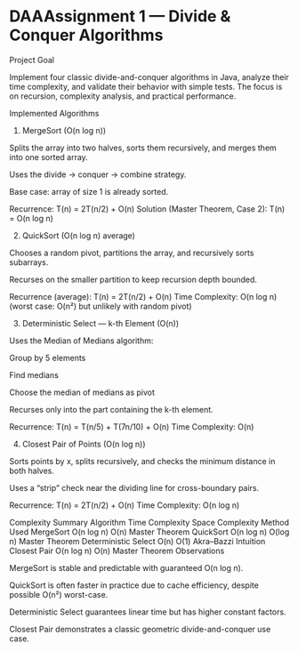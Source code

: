 # DAAAssignment 1 — Divide & Conquer Algorithms
 Project Goal

Implement four classic divide-and-conquer algorithms in Java, analyze their time complexity, and validate their behavior with simple tests. The focus is on recursion, complexity analysis, and practical performance.

Implemented Algorithms
1. MergeSort (O(n log n))

Splits the array into two halves, sorts them recursively, and merges them into one sorted array.

Uses the divide → conquer → combine strategy.

Base case: array of size 1 is already sorted.

Recurrence: T(n) = 2T(n/2) + O(n)
Solution (Master Theorem, Case 2): T(n) = O(n log n)

2.  QuickSort (O(n log n) average)

Chooses a random pivot, partitions the array, and recursively sorts subarrays.

Recurses on the smaller partition to keep recursion depth bounded.

Recurrence (average): T(n) = 2T(n/2) + O(n)
Time Complexity: O(n log n) (worst case: O(n²) but unlikely with random pivot)

3. Deterministic Select — k-th Element (O(n))

Uses the Median of Medians algorithm:

Group by 5 elements

Find medians

Choose the median of medians as pivot

Recurses only into the part containing the k-th element.

Recurrence: T(n) = T(n/5) + T(7n/10) + O(n)
Time Complexity: O(n)

4. Closest Pair of Points (O(n log n))

Sorts points by x, splits recursively, and checks the minimum distance in both halves.

Uses a “strip” check near the dividing line for cross-boundary pairs.

Recurrence: T(n) = 2T(n/2) + O(n)
Time Complexity: O(n log n)

 Complexity Summary
Algorithm	Time Complexity	Space Complexity	Method Used
MergeSort	O(n log n)	O(n)	Master Theorem
QuickSort	O(n log n)	O(log n)	Master Theorem
Deterministic Select	O(n)	O(1)	Akra–Bazzi Intuition
Closest Pair	O(n log n)	O(n)	Master Theorem
 Observations

MergeSort is stable and predictable with guaranteed O(n log n).

QuickSort is often faster in practice due to cache efficiency, despite possible O(n²) worst-case.

Deterministic Select guarantees linear time but has higher constant factors.

Closest Pair demonstrates a classic geometric divide-and-conquer use case.
